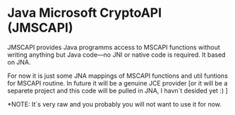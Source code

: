 
Java Microsoft CryptoAPI (JMSCAPI)
========================

JMSCAPI provides Java programms access to MSCAPI functions without writing anything but Java code—no JNI or native code is required. It based on JNA.

For now it is just some JNA mappings of MSCAPI functions and util funtions for MSCAPI routine. In future it will be a genuine JCE provider [or it will be a separete project
and this code will be pulled in JNA, I havn`t desided yet :) ]

*NOTE: It`s very raw and you probably you will not want to use it for now.
